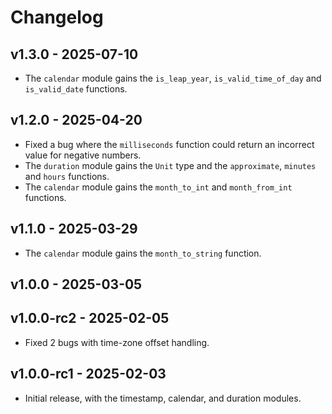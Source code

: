# Changelog

## v1.3.0 - 2025-07-10

- The `calendar` module gains the `is_leap_year`, `is_valid_time_of_day` and
  `is_valid_date` functions.

## v1.2.0 - 2025-04-20

- Fixed a bug where the `milliseconds` function could return an incorrect value
  for negative numbers.
- The `duration` module gains the `Unit` type and the `approximate`, `minutes`
  and `hours` functions.
- The `calendar` module gains the `month_to_int` and `month_from_int`
  functions.

## v1.1.0 - 2025-03-29

- The `calendar` module gains the `month_to_string` function.

## v1.0.0 - 2025-03-05

## v1.0.0-rc2 - 2025-02-05

- Fixed 2 bugs with time-zone offset handling.

## v1.0.0-rc1 - 2025-02-03

- Initial release, with the timestamp, calendar, and duration modules.
